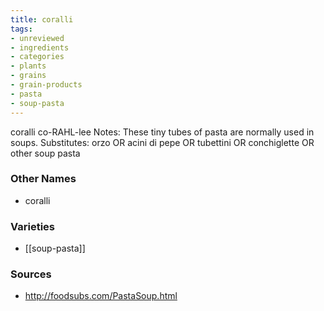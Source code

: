 ```yaml
---
title: coralli
tags:
- unreviewed
- ingredients
- categories
- plants
- grains
- grain-products
- pasta
- soup-pasta
---
```

coralli co-RAHL-lee Notes: These tiny tubes of pasta are normally used in soups. Substitutes: orzo OR acini di pepe OR tubettini OR conchiglette OR other soup pasta

### Other Names

* coralli

### Varieties

* [[soup-pasta]]

### Sources
* http://foodsubs.com/PastaSoup.html
